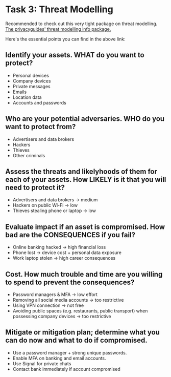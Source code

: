 # Task 3: Threat Modelling

Recommended to check out this very tight package on threat modelling. [The privacyguides' threat modelling info package.](https://www.privacyguides.org/en/basics/threat-modeling/) 

Here's the essential points you can find in the above link:

## Identify your assets. WHAT do you want to protect?
- Personal devices
- Company devices
- Private messages
- Emails
- Location data
- Accounts and passwords

## Who are your potential adversaries. WHO do you want to protect from?
- Advertisers and data brokers
- Hackers
- Thieves
- Other criminals

## Assess the threats and likelyhoods of them for each of your assets. How LIKELY is it that you will need to protect it?
- Advertisers and data brokers → medium
- Hackers on public Wi-Fi → low
- Thieves stealing phone or laptop → low

## Evaluate impact if an asset is compromised. How bad are the CONSEQUENCES if you fail?
- Online banking hacked → high financial loss
- Phone lost → device cost + personal data exposure
- Work laptop stolen → high career consequences

## Cost. How much trouble and time are you willing to spend to prevent the consequences?
- Password managers & MFA → low effort
- Removing all social media accounts → too restrictive
- Using VPN connection → not free
- Avoiding public spaces (e.g. restaurants, public transport) when possessing company devices → too restrictive

## Mitigate or mitigation plan; determine what you can do now and what to do if compromised.
- Use a password manager + strong unique passwords.
- Enable MFA on banking and email accounts.
- Use Signal for private chats
- Contact bank immediately if account compromised
